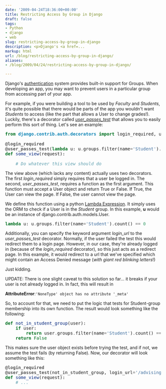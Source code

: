 ```yaml
---
date: '2009-04-24T18:36:00+00:00'
title: Restricting Access by Group in Django
draft: false
tags:
- Python
- django
- web
slug: restricting-access-by-group-in-django
description: <p>Django's <a href=...
markup: html
url: /blog/restricting-access-by-group-in-django/
aliases:
- /blog/2009/04/24/restricting-access-by-group-in-django/

---
```


<p>Django's <a href="http://docs.djangoproject.com/en/1.0/topics/auth/">authentication</a>
system provides built-in support for Groups.  When developing an app, you may
want to prevent users in a particular group from accessing part of your app.</p>

<p>For example, if you were building a tool to be used by <em>Faculty</em>
and <em>Students</em>, it's quite possible that there would be parts of the
app you wouldn't want <em>Students</em> to access (like the part that allows a
User to change grades!). Luckily, there's a decorator called
<em><a href="http://docs.djangoproject.com/en/1.0/topics/auth/#limiting-access-to-logged-in-users-that-pass-a-test">user_passes_test</a></em>
that allows you to easily perform this sort of thing. Let's see an example:</p>

<div class="highlight" ><pre><span style="color: #007020; font-weight: bold">from</span> <span style="color: #0e84b5; font-weight: bold">django.contrib.auth.decorators</span> <span style="color: #007020; font-weight: bold">import</span> login_required, user_passes_test<br /><br /><span style="color: #555555; font-weight: bold">@login_required</span><br /><span style="color: #555555; font-weight: bold">@user_passes_test</span>(<span style="color: #007020; font-weight: bold">lambda</span> u: u<span style="color: #666666">.</span>groups<span style="color: #666666">.</span>filter(name<span style="color: #666666">=</span><span style="color: #4070a0">&#39;Student&#39;</span>)<span style="color: #666666">.</span>count() <span style="color: #666666">==</span> <span style="color: #40a070">0</span>, login_url<span style="color: #666666">=</span><span style="color: #4070a0">&#39;/myapp/denied/&#39;</span>)<br /><span style="color: #007020; font-weight: bold">def</span> <span style="color: #06287e">some_view</span>(request):<br /><br />    <span style="color: #60a0b0; font-style: italic"># Do whatever this view should do</span><br /></pre></div>

<p>The view above (which lacks any content) actually uses two decorators.
The first <em>login_required</em> simply requires that a user be logged in.
The second, <em>user_passes_test</em>, requires a function as the first argument.
This function must accept a User object and return True or False.
If True, the User can view the page.  If False, the user cannot view the page.</p>

<p>We define this function using a python
<a href="http://docs.python.org/reference/expressions.html#lambdas">Lambda Expression</a>.
It simply uses the ORM to check if a User is in the <em>Student</em> group.
In this example, <b>u</b> would be an instance of django.contrib.auth.models.User.</p>

<div class="highlight" ><pre><span style="color: #007020; font-weight: bold">lambda</span> u: u<span style="color: #666666">.</span>groups<span style="color: #666666">.</span>filter(name<span style="color: #666666">=</span><span style="color: #4070a0">&#39;Student&#39;</span>)<span style="color: #666666">.</span>count() <span style="color: #666666">==</span> <span style="color: #40a070">0</span><br /></pre></div>

<p>Additionally, you can specify the keyword argument <em>login_url</em> to the
<em>user_passes_test</em> decorator.  Normally, if the user failed the test this
would redirect them to a login page.  However, in our case, they're already
logged in (because of the <em>login_required</em> decorator), so this just acts
as a redirect page.  In this example, it would redirect to a url that we've
specified which might contain an Access Denied message (<em>with giant red
blinking letters</em>!)</p>

<p>Just kidding.</p>

<p>UPDATE: There is one slight caveat to this solution so far... it breaks if
your user is not already logged in. In fact, this will result in</p>

<p><b>AttributeError</b>:<code>'NoneType' object has no attribute '_meta'</code></p>

<p>So, to account for that, we need to put the logic that tests for
Student-group membership into its own function.  The result would look
something like the following:</p>

<div class="highlight" ><pre><span style="color: #007020; font-weight: bold">def</span> <span style="color: #06287e">not_in_student_group</span>(user):<br />    <span style="color: #007020; font-weight: bold">if</span> user:<br />        <span style="color: #007020; font-weight: bold">return</span> user<span style="color: #666666">.</span>groups<span style="color: #666666">.</span>filter(name<span style="color: #666666">=</span><span style="color: #4070a0">&#39;Student&#39;</span>)<span style="color: #666666">.</span>count() <span style="color: #666666">==</span> <span style="color: #40a070">0</span><br />    <span style="color: #007020; font-weight: bold">return</span> <span style="color: #007020">False</span></pre></div>

<p>This makes sure the user object exists before trying the test, and if not,
we assume the test fails (by returning False). Now, our decorator will look
something like this:</p>

<div class="highlight" ><pre><span style="color: #555555; font-weight: bold">@login_required</span><br /><span style="color: #555555; font-weight: bold">@user_passes_test</span>(not_in_student_group, login_url<span style="color: #666666">=</span><span style="color: #4070a0">&#39;/advising/denied/&#39;</span>)<br /><span style="color: #007020; font-weight: bold">def</span> <span style="color: #06287e">some_view</span>(request):<br />    <span style="color: #60a0b0; font-style: italic"># ...</span><br /></pre></div><div class="blogger-post-footer"><img width='1' height='1' src='https://blogger.googleusercontent.com/tracker/4123748873183487963-1124320250064783173?l=bradmontgomery.blogspot.com' alt='' /></div>